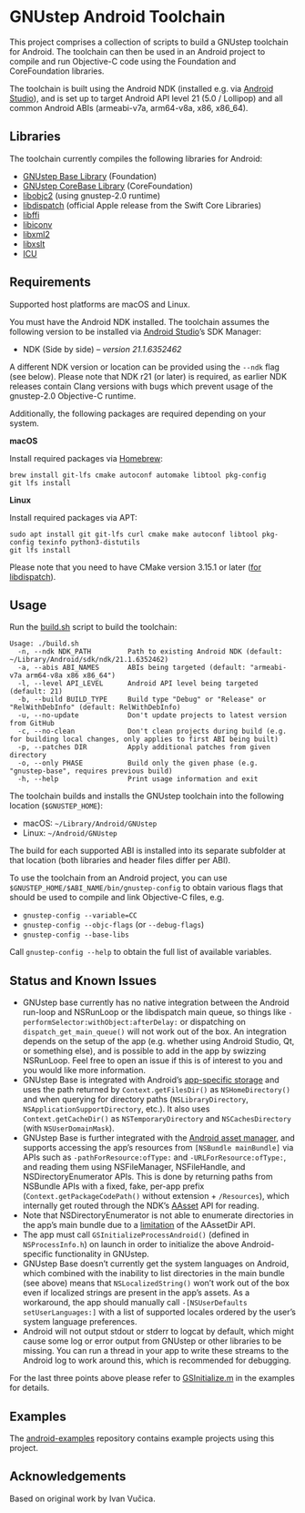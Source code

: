 GNUstep Android Toolchain
=========================

This project comprises a collection of scripts to build a GNUstep toolchain for Android. The toolchain can then be used in an Android project to compile and run Objective-C code using the Foundation and CoreFoundation libraries.

The toolchain is built using the Android NDK (installed e.g. via [Android Studio](https://developer.android.com/studio)), and is set up to target Android API level 21 (5.0 / Lollipop) and all common Android ABIs (armeabi-v7a, arm64-v8a, x86, x86_64).

Libraries
---------

The toolchain currently compiles the following libraries for Android:

* [GNUstep Base Library](https://github.com/gnustep/libs-base) (Foundation)
* [GNUstep CoreBase Library](https://github.com/gnustep/libs-corebase) (CoreFoundation)
* [libobjc2](https://github.com/gnustep/libobjc2) (using gnustep-2.0 runtime)
* [libdispatch](https://github.com/apple/swift-corelibs-libdispatch) (official Apple release from the Swift Core Libraries)
* [libffi](https://github.com/libffi/libffi)
* [libiconv](https://www.gnu.org/software/libiconv/)
* [libxml2](https://github.com/GNOME/libxml2)
* [libxslt](https://github.com/GNOME/libxslt)
* [ICU](https://github.com/unicode-org/icu)

Requirements
------------

Supported host platforms are macOS and Linux.

You must have the Android NDK installed. The toolchain assumes the following version to be installed via [Android Studio](https://developer.android.com/studio)’s SDK Manager:

* NDK (Side by side) _– version 21.1.6352462_

A different NDK version or location can be provided using the `--ndk` flag (see below). Please note that NDK r21 (or later) is required, as earlier NDK releases contain Clang versions with bugs which prevent usage of the gnustep-2.0 Objective-C runtime.

Additionally, the following packages are required depending on your system.

**macOS**

Install required packages via [Homebrew](https://brew.sh):

```
brew install git-lfs cmake autoconf automake libtool pkg-config
git lfs install
```

**Linux**

Install required packages via APT:

```
sudo apt install git git-lfs curl cmake make autoconf libtool pkg-config texinfo python3-distutils
git lfs install
```

Please note that you need to have CMake version 3.15.1 or later ([for libdispatch](https://github.com/apple/swift-corelibs-libdispatch/blob/master/CMakeLists.txt#L2)).

Usage
-----

Run the [build.sh](build.sh) script to build the toolchain:

```
Usage: ./build.sh
  -n, --ndk NDK_PATH         Path to existing Android NDK (default: ~/Library/Android/sdk/ndk/21.1.6352462)
  -a, --abis ABI_NAMES       ABIs being targeted (default: "armeabi-v7a arm64-v8a x86 x86_64")
  -l, --level API_LEVEL      Android API level being targeted (default: 21)
  -b, --build BUILD_TYPE     Build type "Debug" or "Release" or "RelWithDebInfo" (default: RelWithDebInfo)
  -u, --no-update            Don't update projects to latest version from GitHub
  -c, --no-clean             Don't clean projects during build (e.g. for building local changes, only applies to first ABI being built)
  -p, --patches DIR          Apply additional patches from given directory
  -o, --only PHASE           Build only the given phase (e.g. "gnustep-base", requires previous build)
  -h, --help                 Print usage information and exit
```

The toolchain builds and installs the GNUstep toolchain into the following location (`$GNUSTEP_HOME`):

* macOS: `~/Library/Android/GNUstep`
* Linux: `~/Android/GNUstep`

The build for each supported ABI is installed into its separate subfolder at that location (both libraries and header files differ per ABI).

To use the toolchain from an Android project, you can use `$GNUSTEP_HOME/$ABI_NAME/bin/gnustep-config` to obtain various flags that should be used to compile and link Objective-C files, e.g.

* `gnustep-config --variable=CC`
* `gnustep-config --objc-flags` (or `--debug-flags`)
* `gnustep-config --base-libs`

Call `gnustep-config --help` to obtain the full list of available variables.

Status and Known Issues
-----------------------

* GNUstep base currently has no native integration between the Android run-loop and NSRunLoop or the libdispatch main queue, so things like `-performSelector:withObject:afterDelay:` or dispatching on `dispatch_get_main_queue()` will not work out of the box. An integration depends on the setup of the app (e.g. whether using Android Studio, Qt, or something else), and is possible to add in the app by swizzing NSRunLoop. Feel free to open an issue if this is of interest to you and you would like more information.
* GNUstep Base is integrated with Android’s [app-specific storage](https://developer.android.com/training/data-storage) and uses the path returned by `Context.getFilesDir()` as `NSHomeDirectory()` and when querying for directory paths (`NSLibraryDirectory`, `NSApplicationSupportDirectory`, etc.). It also uses `Context.getCacheDir()` as `NSTemporaryDirectory` and `NSCachesDirectory` (with `NSUserDomainMask`).
* GNUstep Base is further integrated with the [Android asset manager](https://developer.android.com/reference/android/content/res/AssetManager), and supports accessing the app’s resources from `[NSBundle mainBundle]` via APIs such as `-pathForResource:ofType:` and `-URLForResource:ofType:`, and reading them using NSFileManager, NSFileHandle, and NSDirectoryEnumerator APIs. This is done by returning paths from NSBundle APIs with a fixed, fake, per-app prefix (`Context.getPackageCodePath()` without extension + `/Resources`), which internally get routed through the NDK’s [AAsset](https://developer.android.com/ndk/reference/group/asset) API for reading.
* Note that NSDirectoryEnumerator is not able to enumerate directories in the app’s main bundle due to a [limitation](https://issuetracker.google.com/issues/140538113) of the AAssetDir API.
* The app must call `GSInitializeProcessAndroid()` (defined in `NSProcessInfo.h`) on launch in order to initialize the above Android-specific functionality in GNUstep.
* GNUstep Base doesn’t currently get the system languages on Android, which combined with the inability to list directories in the main bundle (see above) means that `NSLocalizedString()` won’t work out of the box even if localized strings are present in the app’s assets. As a workaround, the app should manually call `-[NSUserDefaults setUserLanguages:]` with a list of supported locales ordered by the user’s system language preferences.
* Android will not output stdout or stderr to logcat by default, which might cause some log or error output from GNUstep or other libraries to be missing. You can run a thread in your app to write these streams to the Android log to work around this, which is recommended for debugging.

For the last three points above please refer to [GSInitialize.m](https://github.com/gnustep/android-examples/blob/master/hello-objectivec/app/src/main/cpp/GSInitialize.m) in the examples for details.


Examples
--------

The [android-examples](https://github.com/gnustep/android-examples) repository contains example projects using this project.

Acknowledgements
----------------

Based on original work by Ivan Vučica.
